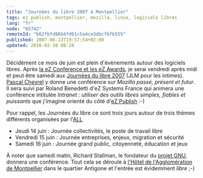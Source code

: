 ```yaml
---
title: "Journées du libre 2007 à Montpellier"
tags: ez publish, montpellier, mozilla, linux, logiciels libres
lang: "fr"
node: "65742"
remoteId: "b62fbfd86b4fd91c5a4ce3dbcfbfb555"
published: 2007-06-13T19:57:54+02:00
updated: 2016-02-10 08:28
---
```

 
Décidément ce mois de juin est plein d'évènements autour des logiciels libres.
Après [la eZ Conference et les eZ Awards](/post/ez-conference-2007), je serai
vendredi après midi et peut être samedi aux [Journées du libre
2007](http://www.all.asso.fr/Realisations/2007/jlm07/) (JLM pour les intimes).
[Pascal
Chevrel](http://www.chevrel.org/carnet/?post/2007/06/10/664-journees-du-libre-de-montpellier)
y donne une conférence sur *Mozilla passé, présent et futur*. Il sera suivi par
Roland Benedetti d'eZ Systems France qui
animera une conférence intitulée *Intranet : utiliser des outils libres simples,
fiables et puissants* que j'imagine orienté du côté d'[eZ
Publish](/tag/ez-publish/) :-)

 
Pour rappel, les Journées du libre ce sont trois jours autour de trois thèmes
différents organisées par l'[ALL](http://www.all.asso.fr/)

* Jeudi 14 juin&nbsp;: Journée collectivités, le poste de travail libre
* Vendredi 15 juin&nbsp;: Journée entreprises, enjeux, migration et sécurité
* Samedi 16 juin&nbsp;: Journée grand public, citoyenneté, éducation et jeux
 
À noter que samedi matin, Richard Stallman, le fondateur du [projet
GNU](http://www.gnu.org/), donnera une conférence. Tout cela se déroule à
[l'Hôtel de l'Agglomération de
Montpellier](http://maps.google.fr/maps?f=l&amp;hl=fr&amp;q=montpellier,+hotel+de+l%27agglom%C3%A9ration&amp;ie=UTF8&amp;near=Montpellier&amp;ll=43.607944,3.88828&amp;spn=0.010814,0.020084&amp;t=h&amp;z=16&amp;iwloc=A&amp;om=1)
dans le quartier Antigone et l'entrée est évidemment *libre* ;-)
